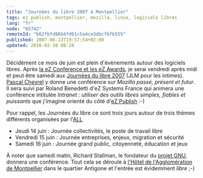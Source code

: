 ```yaml
---
title: "Journées du libre 2007 à Montpellier"
tags: ez publish, montpellier, mozilla, linux, logiciels libres
lang: "fr"
node: "65742"
remoteId: "b62fbfd86b4fd91c5a4ce3dbcfbfb555"
published: 2007-06-13T19:57:54+02:00
updated: 2016-02-10 08:28
---
```

 
Décidément ce mois de juin est plein d'évènements autour des logiciels libres.
Après [la eZ Conference et les eZ Awards](/post/ez-conference-2007), je serai
vendredi après midi et peut être samedi aux [Journées du libre
2007](http://www.all.asso.fr/Realisations/2007/jlm07/) (JLM pour les intimes).
[Pascal
Chevrel](http://www.chevrel.org/carnet/?post/2007/06/10/664-journees-du-libre-de-montpellier)
y donne une conférence sur *Mozilla passé, présent et futur*. Il sera suivi par
Roland Benedetti d'eZ Systems France qui
animera une conférence intitulée *Intranet : utiliser des outils libres simples,
fiables et puissants* que j'imagine orienté du côté d'[eZ
Publish](/tag/ez-publish/) :-)

 
Pour rappel, les Journées du libre ce sont trois jours autour de trois thèmes
différents organisées par l'[ALL](http://www.all.asso.fr/)

* Jeudi 14 juin&nbsp;: Journée collectivités, le poste de travail libre
* Vendredi 15 juin&nbsp;: Journée entreprises, enjeux, migration et sécurité
* Samedi 16 juin&nbsp;: Journée grand public, citoyenneté, éducation et jeux
 
À noter que samedi matin, Richard Stallman, le fondateur du [projet
GNU](http://www.gnu.org/), donnera une conférence. Tout cela se déroule à
[l'Hôtel de l'Agglomération de
Montpellier](http://maps.google.fr/maps?f=l&amp;hl=fr&amp;q=montpellier,+hotel+de+l%27agglom%C3%A9ration&amp;ie=UTF8&amp;near=Montpellier&amp;ll=43.607944,3.88828&amp;spn=0.010814,0.020084&amp;t=h&amp;z=16&amp;iwloc=A&amp;om=1)
dans le quartier Antigone et l'entrée est évidemment *libre* ;-)
